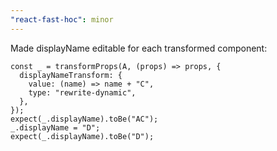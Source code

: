 ```yaml
---
"react-fast-hoc": minor
---
```


Made displayName editable for each transformed component:

```tsx
const _ = transformProps(A, (props) => props, {
  displayNameTransform: {
    value: (name) => name + "C",
    type: "rewrite-dynamic",
  },
});
expect(_.displayName).toBe("AC");
_.displayName = "D";
expect(_.displayName).toBe("D");
```
